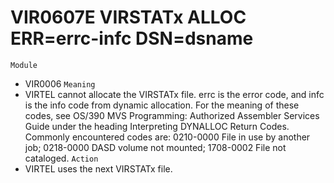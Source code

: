 # VIR0607E VIRSTATx ALLOC ERR=errc-infc DSN=dsname
`Module`
- VIR0006
`Meaning`
- VIRTEL cannot allocate the VIRSTATx file. errc is the error code, and infc is the info code from dynamic allocation.  For the meaning of these codes, see OS/390 MVS Programming: Authorized Assembler Services Guide under the heading Interpreting DYNALLOC Return Codes. Commonly encountered codes are: 0210-0000 File in use by another job; 0218-0000 DASD volume not mounted; 1708-0002 File not cataloged.
`Action`
- VIRTEL uses the next VIRSTATx file.
